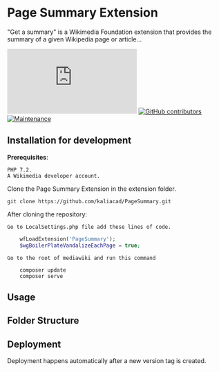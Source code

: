 # Page Summary Extension

"Get a summary" is a Wikimedia Foundation extension that provides the summary of a given Wikipedia page or article...

[![GitHub license](https://badgen.net/github/license/Naereen/Strapdown.js)](https://github.com/Naereen/StrapDown.js/blob/master/LICENSE)
[![GitHub contributors](https://badgen.net/github/contributors/kaliacad/PageSummary)](https://GitHub.com/kaliacad/PageSummary/graphs/contributors/)
[![Maintenance](https://img.shields.io/badge/Maintained%3F-yes-green.svg)](https://GitHub.com/Naereen/StrapDown.js/graphs/commit-activity)

## Installation for development

**Prerequisites**:

    PHP 7.2.
    A Wikimedia developer account.

Clone the Page Summary Extension in the extension folder.

    git clone https://github.com/kaliacad/PageSummary.git

After cloning the repository:

    
    Go to LocalSettings.php file add these lines of code.

```php
    wfLoadExtension('PageSummary');
    $wgBoilerPlateVandalizeEachPage = true;
```
    Go to the root of mediawiki and run this command
```
    composer update
    composer serve
```

## Usage


## Folder Structure


## Deployment

Deployment happens automatically after a new version tag is created.
